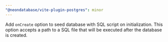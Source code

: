 ```yaml
---
"@neondatabase/vite-plugin-postgres": minor
---
```


Add `onCreate` option to seed database with SQL script on initialization. This option accepts a path to a SQL file that will be executed after the database is created.
